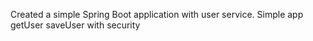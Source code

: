 Created a simple Spring Boot application with user service. 
Simple app
 getUser
 saveUser
with security

